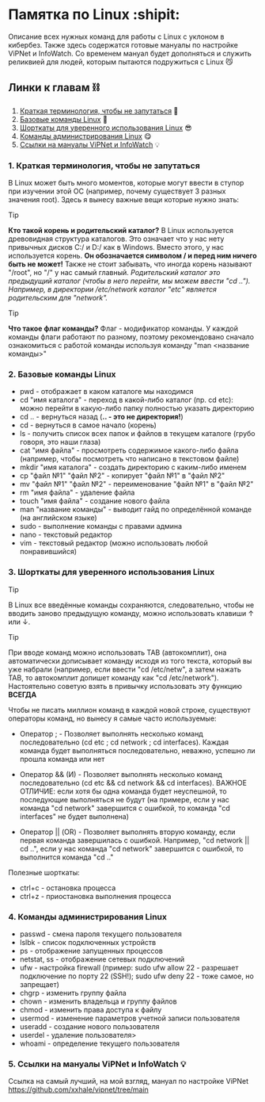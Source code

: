 # **Памятка по Linux** :shipit:

Описание всех нужных команд для работы с Linux с уклоном в кибербез. Также здесь содержатся готовые мануалы по настройке ViPNet и InfoWatch.
Со временем мануал будет дополняться и служить реликвией для людей, которым пытаются подружиться с Linux 😼

## Линки к главам ⛓️
1. [Краткая терминология, чтобы не запутаться](#1-краткая-терминология-чтобы-не-запутаться) 📑
2. [Базовые команды Linux](#2-базовые-команды-linux) 🐧
3. [Шорткаты для уверенного использования Linux](#3-шорткаты-для-уверенного-использования-linux) 😎
4. [Команды администрирования Linux](#4-команды-администрирования-linux) 😋
5. [Ссылки на мануалы ViPNet и InfoWatch](#5-ссылки-на-мануалы-vipnet-и-infowatch) 💡



### 1. Краткая терминология, чтобы не запутаться
В Linux может быть много моментов, которые могут ввести в ступор при изучении этой ОС (например, почему существует 3 разных значения root). 
Здесь я вынесу важные вещи которые нужно знать:

> [!TIP]
> **Кто такой корень и родительский каталог?**
> В Linux используется древовидная структура каталогов. Это означает что у нас нету привычных дисков C:/ и D:/ как в Windows.
> Вместо этого, у нас используется корень. **__Он обозначается символом / и перед ним ничего быть не может!__**
> Также не стоит забывать, что иногда корень называют "/root", но "/" у нас самый главный.
> *Родительский каталог это предыдущий каталог (чтобы в него перейти, мы можем ввести "cd .."). Например, в директории /etc/network каталог "etc" является родительским для "network".*

> [!TIP]
> **Что такое флаг команды?**
> Флаг - модификатор команды. У каждой команды флаги работают по разному, поэтому рекомендовано сначало ознакомиться с работой команды используя команду "man <название команды>"



### 2. Базовые команды Linux
- pwd - отображает в каком каталоге мы находимся
- cd "имя каталога" - переход в какой-либо каталог (пр. cd etc): можно перейти в какую-либо папку полностью указать директорию
- cd .. - вернуться назад (**.. - это не директория!**)
- cd - вернуться в самое начало (корень)
- ls - получить список всех папок и файлов в текущем каталоге (грубо говоря, это наши глаза)
- cat "имя файла" - просмотреть содержимое какого-либо файла (например, чтобы посмотреть что написано в текстовом файле)
- mkdir "имя каталога" - создать директорию с каким-либо именем
- cp "файл №1" "файл №2" - копирует "файл №1" в "файл №2"
- mv "файл №1" "файл №2" - переименование "файл №1" в "файл №2"
- rm "имя файла" - удаление файла
- touch "имя файла" - создание нового файла
- man "название команды" - выводит гайд по определённой команде (на английском языке)
- sudo - выполнение команды с правами админа
- nano - текстовый редактор
- vim - текстовый редактор (можно использовать любой понравившийся)



### 3. Шорткаты для уверенного использования Linux
> [!TIP]
> В Linux все введённые команды сохраняются, следовательно, чтобы не вводить заново предыдущую команду, можно использовать клавиши ↑ или ↓.

> [!TIP]
> При вводе команд можно использовать TAB (автокомплит), она автоматически дописывает команду исходя из того текста, который вы уже набрали (например, если ввести "cd /etc/netw", а затем нажать TAB, то автокомплит допишет команду как "cd /etc/network").
> Настоятельно советую взять в привычку использовать эту функцию **ВСЕГДА**

Чтобы не писать миллион команд в каждой новой строке, существуют операторы команд, но вынесу я самые часто используемые:
- Оператор ; - Позволяет выполнять несколько команд последовательно (cd etc ; cd network ; cd interfaces). Каждая команда будет выполняться последовательно, неважно, успешно ли прошла команда или нет
  
- Оператор && (И) - Позволяет выполнять несколько команд последовательно (cd etc && cd network && cd interfaces). ВАЖНОЕ ОТЛИЧИЕ: если хотя бы одна команда будет неуспешной, то последующие выполняться не будут (на примере, если у нас команда "cd network" завершится с ошибкой, то команда "cd interfaces" не будет выполнена)
  
- Оператор || (OR) - Позволяет выполнять вторую команду, если первая команда завершилась с ошибкой. Например, "cd network || cd ..", если у нас команда "cd network" завершится с ошибкой, то выполнится команда "cd .."

Полезные шорткаты:
- ctrl+c - остановка процесса
- ctrl+z - приостановка выполнения процесса



### 4. Команды администрирования Linux
- passwd - смена пароля текущего пользователя
- lslbk - список подключенных устройств
- ps - отображение запущенных процессов
- netstat, ss - отображение сетевых подключений
- ufw - настройка firewall (пример: sudo ufw allow 22 - разрешает подключение по порту 22 (SSH!); sudo ufw deny 22 - тоже самое, но запрещает)
- chgrp - изменить группу файла
- chown - изменить владельца и группу файлов
- chmod - изменить права доступа к файлу
- usermod - изменение параметров учетной записи пользователя
- useradd - создание нового пользователя
- userdel - удаление пользователя>
- whoami - определение текущего пользователя



### 5. Ссылки на мануалы ViPNet и InfoWatch 💡
Ссылка на самый лучший, на мой взгляд, мануал по настройке ViPNet
https://github.com/xxhale/vipnet/tree/main
